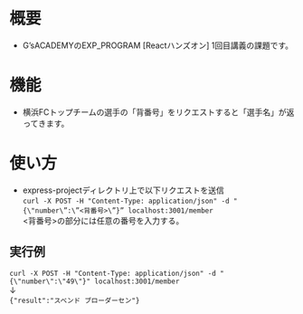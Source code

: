 # 概要
- G’sACADEMYのEXP_PROGRAM [Reactハンズオン] 1回目講義の課題です。

# 機能
- 横浜FCトップチームの選手の「背番号」をリクエストすると「選手名」が返ってきます。

# 使い方
- express-projectディレクトリ上で以下リクエストを送信  
`curl -X POST -H "Content-Type: application/json" -d "{\"number\”:\”<背番号>\”}” localhost:3001/member`  
<背番号>の部分には任意の番号を入力する。

## 実行例
`curl -X POST -H "Content-Type: application/json" -d "{\"number\":\"49\"}" localhost:3001/member`  
↓  
`{"result":"スベンド ブローダーセン"}`
